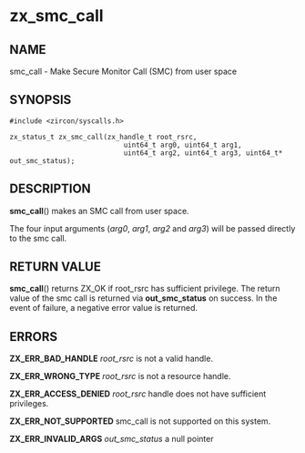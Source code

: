 # zx_smc_call

## NAME

smc_call - Make Secure Monitor Call (SMC) from user space

## SYNOPSIS

```
#include <zircon/syscalls.h>

zx_status_t zx_smc_call(zx_handle_t root_rsrc,
                            uint64_t arg0, uint64_t arg1,
                            uint64_t arg2, uint64_t arg3, uint64_t* out_smc_status);
```

## DESCRIPTION

**smc_call**() makes an SMC call from user space.

The four input arguments (*arg0*, *arg1*, *arg2* and *arg3*) will be passed directly to the
smc call.

## RETURN VALUE

**smc_call**() returns ZX_OK if root_rsrc has sufficient privilege. The
return value of the smc call is returned via **out_smc_status** on success. In the event of
failure, a negative error value is returned.

## ERRORS

**ZX_ERR_BAD_HANDLE**  *root_rsrc* is not a valid handle.

**ZX_ERR_WRONG_TYPE**  *root_rsrc* is not a resource handle.

**ZX_ERR_ACCESS_DENIED**  *root_rsrc* handle does not have sufficient privileges.

**ZX_ERR_NOT_SUPPORTED**  smc_call is not supported on this system.

**ZX_ERR_INVALID_ARGS**  *out_smc_status* a null pointer
